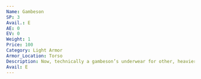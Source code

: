 ```yaml
---
Name: Gambeson
SP: 3
Avail.: E
AE: 0
EV: 0
Weight: 1
Price: 100
Category: Light Armor
Armor_Location: Torso
Description: Now, technically a gambeson’s underwear for other, heavier armors. Heh, but with so many poor sods havin’ to fight on short notice, they’re passin’ for armor. Not like they can’t stop weapons. They do well against daggers and such.
Avail: E
---
```

